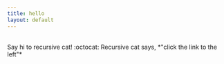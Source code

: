 ```yaml
---
title: hello
layout: default
---
```


<br>
Say hi to recursive cat!  
:octocat:  
Recursive cat says, *"click the link to the left"*
